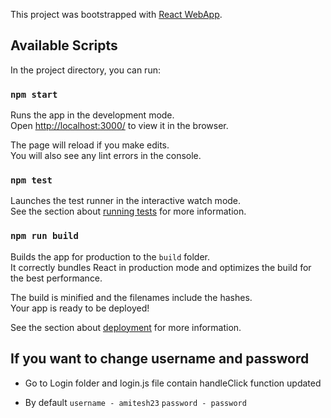This project was bootstrapped with [React WebApp](https://github.com/amitesh786/ReactJS-Material-Tictokgame).

## Available Scripts

In the project directory, you can run:

### `npm start`

Runs the app in the development mode.<br>
Open [http://localhost:3000/](http://localhost:3000/) to view it in the browser.

The page will reload if you make edits.<br>
You will also see any lint errors in the console.

### `npm test`

Launches the test runner in the interactive watch mode.<br>
See the section about [running tests](https://github.com/amitesh786/ReactJS-Material-Tictokgame) for more information.

### `npm run build`

Builds the app for production to the `build` folder.<br>
It correctly bundles React in production mode and optimizes the build for the best performance.

The build is minified and the filenames include the hashes.<br>
Your app is ready to be deployed!

See the section about [deployment](https://github.com/amitesh786/ReactJS-Material-Tictokgame) for more information.

## If you want to change username and password

* Go to Login folder and login.js file contain handleClick function updated

* By default 
```username - amitesh23```
```password - password```
